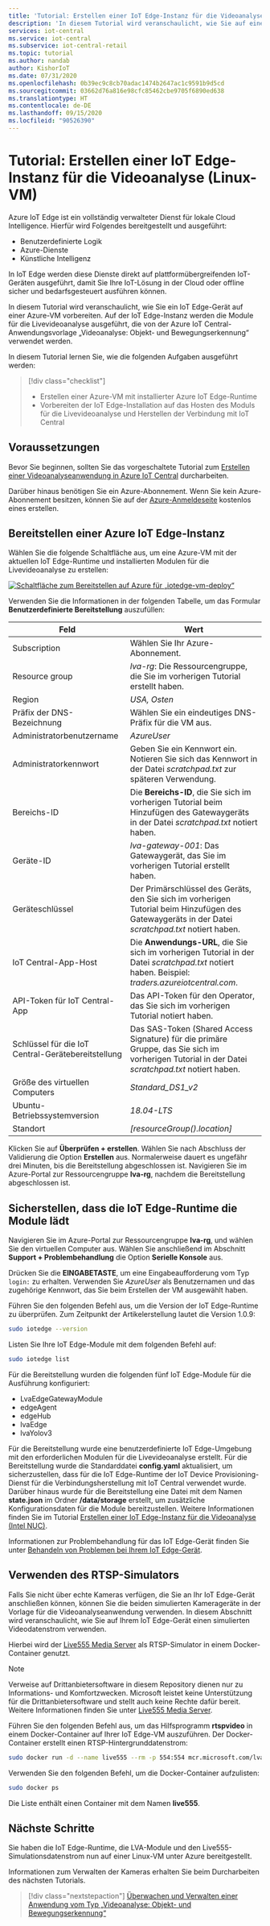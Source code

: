 ```yaml
---
title: 'Tutorial: Erstellen einer IoT Edge-Instanz für die Videoanalyse in Azure IoT Central (Linux-VM)'
description: 'In diesem Tutorial wird veranschaulicht, wie Sie auf einem virtuellen Linux-Computer eine IoT Edge-Instanz für die Videoanalyse erstellen, die mit der Anwendungsvorlage „Videoanalyse: Objekt- und Bewegungserkennung“ verwendet werden kann.'
services: iot-central
ms.service: iot-central
ms.subservice: iot-central-retail
ms.topic: tutorial
ms.author: nandab
author: KishorIoT
ms.date: 07/31/2020
ms.openlocfilehash: 0b39ec9c8cb70adac1474b2647ac1c9591b9d5cd
ms.sourcegitcommit: 03662d76a816e98cfc85462cbe9705f6890ed638
ms.translationtype: HT
ms.contentlocale: de-DE
ms.lasthandoff: 09/15/2020
ms.locfileid: "90526390"
---
```

# <a name="tutorial-create-an-iot-edge-instance-for-video-analytics-linux-vm"></a>Tutorial: Erstellen einer IoT Edge-Instanz für die Videoanalyse (Linux-VM)

Azure IoT Edge ist ein vollständig verwalteter Dienst für lokale Cloud Intelligence. Hierfür wird Folgendes bereitgestellt und ausgeführt:

* Benutzerdefinierte Logik
* Azure-Dienste
* Künstliche Intelligenz

In IoT Edge werden diese Dienste direkt auf plattformübergreifenden IoT-Geräten ausgeführt, damit Sie Ihre IoT-Lösung in der Cloud oder offline sicher und bedarfsgesteuert ausführen können.

In diesem Tutorial wird veranschaulicht, wie Sie ein IoT Edge-Gerät auf einer Azure-VM vorbereiten. Auf der IoT Edge-Instanz werden die Module für die Livevideoanalyse ausgeführt, die von der Azure IoT Central-Anwendungsvorlage „Videoanalyse: Objekt- und Bewegungserkennung“ verwendet werden.

In diesem Tutorial lernen Sie, wie die folgenden Aufgaben ausgeführt werden:
> [!div class="checklist"]
> * Erstellen einer Azure-VM mit installierter Azure IoT Edge-Runtime
> * Vorbereiten der IoT Edge-Installation auf das Hosten des Moduls für die Livevideoanalyse und Herstellen der Verbindung mit IoT Central

## <a name="prerequisites"></a>Voraussetzungen

Bevor Sie beginnen, sollten Sie das vorgeschaltete Tutorial zum [Erstellen einer Videoanalyseanwendung in Azure IoT Central](./tutorial-video-analytics-create-app.md) durcharbeiten.

Darüber hinaus benötigen Sie ein Azure-Abonnement. Wenn Sie kein Azure-Abonnement besitzen, können Sie auf der [Azure-Anmeldeseite](https://aka.ms/createazuresubscription) kostenlos eines erstellen.

## <a name="deploy-azure-iot-edge"></a>Bereitstellen einer Azure IoT Edge-Instanz

Wählen Sie die folgende Schaltfläche aus, um eine Azure-VM mit der aktuellen IoT Edge-Runtime und installierten Modulen für die Livevideoanalyse zu erstellen:

[![Schaltfläche zum Bereitstellen auf Azure für „iotedge-vm-deploy“](https://aka.ms/deploytoazurebutton)](https://portal.azure.com/#create/Microsoft.Template/uri/https%3A%2F%2Fraw.githubusercontent.com%2FAzure%2Flive-video-analytics%2Fmaster%2Fref-apps%2Flva-edge-iot-central-gateway%2Fvm_deploy%2FedgeModuleVMDeploy.json)

Verwenden Sie die Informationen in der folgenden Tabelle, um das Formular **Benutzerdefinierte Bereitstellung** auszufüllen:

| Feld | Wert |
| ----- | ----- |
| Subscription | Wählen Sie Ihr Azure-Abonnement. |
| Resource group | *lva-rg*: Die Ressourcengruppe, die Sie im vorherigen Tutorial erstellt haben. |
| Region       | *USA, Osten* |
| Präfix der DNS-Bezeichnung | Wählen Sie ein eindeutiges DNS-Präfix für die VM aus. |
| Administratorbenutzername | *AzureUser* |
| Administratorkennwort | Geben Sie ein Kennwort ein. Notieren Sie sich das Kennwort in der Datei *scratchpad.txt* zur späteren Verwendung. |
| Bereichs-ID | Die **Bereichs-ID**, die Sie sich im vorherigen Tutorial beim Hinzufügen des Gatewaygeräts in der Datei *scratchpad.txt* notiert haben. |
| Geräte-ID | *lva-gateway-001*: Das Gatewaygerät, das Sie im vorherigen Tutorial erstellt haben. |
| Geräteschlüssel | Der Primärschlüssel des Geräts, den Sie sich im vorherigen Tutorial beim Hinzufügen des Gatewaygeräts in der Datei *scratchpad.txt* notiert haben. |
| IoT Central-App-Host | Die **Anwendungs-URL**, die Sie sich im vorherigen Tutorial in der Datei *scratchpad.txt* notiert haben. Beispiel: *traders.azureiotcentral.com*. |
| API-Token für IoT Central-App | Das API-Token für den Operator, das Sie sich im vorherigen Tutorial notiert haben. |
| Schlüssel für die IoT Central-Gerätebereitstellung | Das SAS-Token (Shared Access Signature) für die primäre Gruppe, das Sie sich im vorherigen Tutorial in der Datei *scratchpad.txt* notiert haben. |
| Größe des virtuellen Computers | *Standard_DS1_v2* |
| Ubuntu-Betriebssystemversion | *18.04-LTS* |
| Standort | *[resourceGroup().location]* |

Klicken Sie auf **Überprüfen + erstellen**. Wählen Sie nach Abschluss der Validierung die Option **Erstellen** aus. Normalerweise dauert es ungefähr drei Minuten, bis die Bereitstellung abgeschlossen ist. Navigieren Sie im Azure-Portal zur Ressourcengruppe **lva-rg**, nachdem die Bereitstellung abgeschlossen ist.

## <a name="ensure-the-iot-edge-runtime-loads-the-modules"></a>Sicherstellen, dass die IoT Edge-Runtime die Module lädt

Navigieren Sie im Azure-Portal zur Ressourcengruppe **lva-rg**, und wählen Sie den virtuellen Computer aus. Wählen Sie anschließend im Abschnitt **Support + Problembehandlung** die Option **Serielle Konsole** aus.

Drücken Sie die **EINGABETASTE**, um eine Eingabeaufforderung vom Typ `login:` zu erhalten. Verwenden Sie *AzureUser* als Benutzernamen und das zugehörige Kennwort, das Sie beim Erstellen der VM ausgewählt haben.

Führen Sie den folgenden Befehl aus, um die Version der IoT Edge-Runtime zu überprüfen. Zum Zeitpunkt der Artikelerstellung lautet die Version 1.0.9:

```bash
sudo iotedge --version
```

Listen Sie Ihre IoT Edge-Module mit dem folgenden Befehl auf:

```bash
sudo iotedge list
```

Für die Bereitstellung wurden die folgenden fünf IoT Edge-Module für die Ausführung konfiguriert:

* LvaEdgeGatewayModule
* edgeAgent
* edgeHub
* lvaEdge
* lvaYolov3

Für die Bereitstellung wurde eine benutzerdefinierte IoT Edge-Umgebung mit den erforderlichen Modulen für die Livevideoanalyse erstellt. Für die Bereitstellung wurde die Standarddatei **config.yaml** aktualisiert, um sicherzustellen, dass für die IoT Edge-Runtime der IoT Device Provisioning-Dienst für die Verbindungsherstellung mit IoT Central verwendet wurde. Darüber hinaus wurde für die Bereitstellung eine Datei mit dem Namen **state.json** im Ordner **/data/storage** erstellt, um zusätzliche Konfigurationsdaten für die Module bereitzustellen. Weitere Informationen finden Sie im Tutorial [Erstellen einer IoT Edge-Instanz für die Videoanalyse (Intel NUC)](./tutorial-video-analytics-iot-edge-nuc.md).

Informationen zur Problembehandlung für das IoT Edge-Gerät finden Sie unter [Behandeln von Problemen bei Ihrem IoT Edge-Gerät](https://docs.microsoft.com/azure/iot-edge/troubleshoot).

## <a name="use-the-rtsp-simulator"></a>Verwenden des RTSP-Simulators

Falls Sie nicht über echte Kameras verfügen, die Sie an Ihr IoT Edge-Gerät anschließen können, können Sie die beiden simulierten Kamerageräte in der Vorlage für die Videoanalyseanwendung verwenden. In diesem Abschnitt wird veranschaulicht, wie Sie auf Ihrem IoT Edge-Gerät einen simulierten Videodatenstrom verwenden.

Hierbei wird der [Live555 Media Server](http://www.live555.com/mediaServer/) als RTSP-Simulator in einem Docker-Container genutzt.

> [!NOTE]
> Verweise auf Drittanbietersoftware in diesem Repository dienen nur zu Informations- und Komfortzwecken. Microsoft leistet keine Unterstützung für die Drittanbietersoftware und stellt auch keine Rechte dafür bereit. Weitere Informationen finden Sie unter [Live555 Media Server](http://www.live555.com/mediaServer/).

Führen Sie den folgenden Befehl aus, um das Hilfsprogramm **rtspvideo** in einem Docker-Container auf Ihrer IoT Edge-VM auszuführen. Der Docker-Container erstellt einen RTSP-Hintergrunddatenstrom:

```bash
sudo docker run -d --name live555 --rm -p 554:554 mcr.microsoft.com/lva-utilities/rtspsim-live555:1.2
```

Verwenden Sie den folgenden Befehl, um die Docker-Container aufzulisten:

```bash
sudo docker ps
```

Die Liste enthält einen Container mit dem Namen **live555**.

## <a name="next-steps"></a>Nächste Schritte

Sie haben die IoT Edge-Runtime, die LVA-Module und den Live555-Simulationsdatenstrom nun auf einer Linux-VM unter Azure bereitgestellt.

Informationen zum Verwalten der Kameras erhalten Sie beim Durcharbeiten des nächsten Tutorials.

> [!div class="nextstepaction"]
> [Überwachen und Verwalten einer Anwendung vom Typ „Videoanalyse: Objekt- und Bewegungserkennung“](./tutorial-video-analytics-manage.md)
